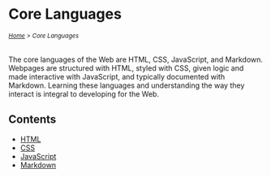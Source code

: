 # Core Languages

<em>
<sub><a href='../README.md'>Home</a> > Core Languages</sub>
</em>
<br />
<br />

The core languages of the Web are HTML, CSS, JavaScript, and Markdown. Webpages are structured with HTML, styled with CSS, given logic and made interactive with JavaScript, and typically documented with Markdown. Learning these languages and understanding the way they interact is integral to developing for the Web.

## Contents

* [HTML](./html/html.md)
* [CSS](./css/css.md)
* [JavaScript](./javascript/javascript.md)
* [Markdown](./markdown/markdown.md)
